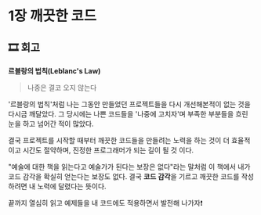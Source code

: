 # 1장 깨끗한 코드

## 🎞 회고

**르블랑의 법칙(Leblanc's Law)** 
> 나중은 결코 오지 않는다

'르블랑의 법칙'처럼 나는 그동안 만들었던 프로젝트들을 다시 개선해본적이 없는 것을 다시금 깨달았다. 그 당시에는 나쁜 코드들을 '나중에 고치자'며 부족한 부분들을 흐린 눈을 하고 넘어간 적이 많았다.

결국 프로젝트를 시작할 때부터 깨끗한 코드들을 만들려는 노력을 하는 것이 더 효율적이고 시간도 절약하며, 진정한 프로그래머가 되는 길이 될 것 이다.

"예술에 대한 책을 읽는다고 예술가가 된다는 보장은 없다"라는 말처럼 이 책에서 내가 코드 감각을 확실히 얻는다는 보장도 없다. 결국 **코드 감각**을 기르고 깨끗한 코드를 작성하려면 내 노력에 달렸다는 뜻이다. 

끝까지 열심히 읽고 예제들을 내 코드에도 적용하면서 발전해 나가자❗